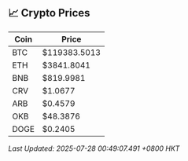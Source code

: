 ## 📈 Crypto Prices

| Coin | Price |
| ---- | ----- |
| BTC | $119383.5013 |
| ETH | $3841.8041 |
| BNB | $819.9981 |
| CRV | $1.0677 |
| ARB | $0.4579 |
| OKB | $48.3876 |
| DOGE | $0.2405 |

_Last Updated: 2025-07-28 00:49:07.491 +0800 HKT_